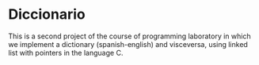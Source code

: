 # Diccionario
This is a second project of the course of programming laboratory in which we implement a dictionary (spanish-english) and visceversa,
using linked list with pointers in the language C.
